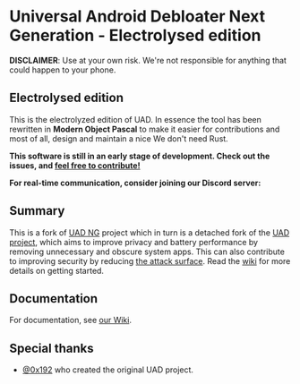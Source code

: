 # Universal Android Debloater Next Generation - Electrolysed edition

**DISCLAIMER**: Use at your own risk. We're not responsible for anything that
could happen to your phone.


## Electrolysed edition
This is the electrolyzed edition of UAD. In essence the tool has been rewritten in **Modern Object Pascal** to make it easier for contributions and most of all, design and maintain a nice 
We don't need Rust.

**This software is still in an early stage of development. Check out the issues, and [feel free to contribute!](https://github.com/system-detox/universal-android-debloater-next-generation-electrolyzed/wiki/How-to-contribute)**

**For real-time communication, consider joining our Discord server:**

## Summary

This is a fork of [UAD NG](https://github.com/Universal-Debloater-Alliance/universal-android-debloater-next-generation) project which in turn is a detached fork of the [UAD project](https://github.com/0x192/universal-android-debloater), which aims to improve privacy and battery performance by removing unnecessary and obscure system apps.
This can also contribute to improving security by reducing [the attack surface](https://en.wikipedia.org/wiki/Attack_surface). Read the [wiki](https://github.com/system-detox/universal-android-debloater-next-generation-electrolyzed/wiki) for more details on getting started.

## Documentation

For documentation, see [our Wiki](https://github.com/system-detox/universal-android-debloater-next-generation-electrolyzed/wiki).

## Special thanks

- [@0x192](https://github.com/0x192) who created the original UAD project.
